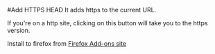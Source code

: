 #Add HTTPS
HEAD
It adds https to the current URL.

If you're on a http site, clicking on this button will take you to the https version.

Install to firefox from [Firefox Add-ons site](https://addons.mozilla.org/en-US/firefox/addon/add-https/)
